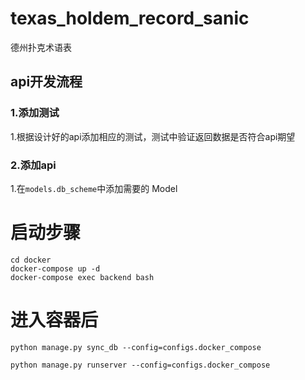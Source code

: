 # texas_holdem_record_sanic
德州扑克术语表

## api开发流程
### 1.添加测试
  
  1.根据设计好的api添加相应的测试，测试中验证返回数据是否符合api期望
  
### 2.添加api
   1.在`models.db_scheme`中添加需要的 Model


# 启动步骤

```
cd docker
docker-compose up -d
docker-compose exec backend bash

```
# 进入容器后
```
python manage.py sync_db --config=configs.docker_compose

python manage.py runserver --config=configs.docker_compose

```
